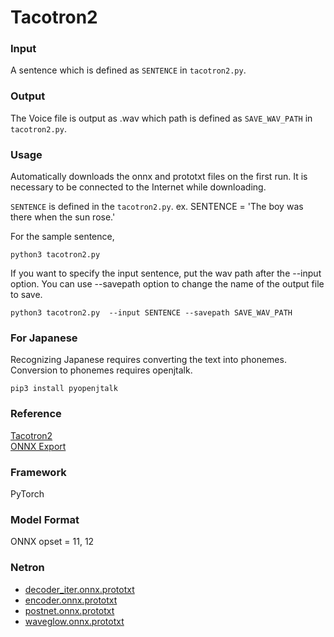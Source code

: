 # Tacotron2

### Input
A sentence which is defined as `SENTENCE` in `tacotron2.py`.  

### Output
The Voice file is output as .wav which path is defined as `SAVE_WAV_PATH` in `tacotron2.py`.  

### Usage
Automatically downloads the onnx and prototxt files on the first run. It is necessary to be connected to the Internet while downloading.


`SENTENCE` is defined in the `tacotron2.py`.
ex. SENTENCE = 'The boy was there when the sun rose.'

For the sample sentence,
```
python3 tacotron2.py 
```

If you want to specify the input sentence, put the wav path after the --input option.
You can use --savepath option to change the name of the output file to save.

```
python3 tacotron2.py  --input SENTENCE --savepath SAVE_WAV_PATH
```

### For Japanese

Recognizing Japanese requires converting the text into phonemes. Conversion to phonemes requires openjtalk.

```
pip3 install pyopenjtalk
```

### Reference
[Tacotron2](https://github.com/NVIDIA/tacotron2)  
[ONNX Export](https://github.com/NVIDIA/DeepLearningExamples/tree/master/PyTorch/SpeechSynthesis/Tacotron2/tensorrt)

### Framework
PyTorch

### Model Format
ONNX opset = 11, 12

### Netron

- [decoder_iter.onnx.prototxt](https://netron.app/?url=https://storage.googleapis.com/ailia-models/tacotron2/decoder_iter.onnx.prototxt)
- [encoder.onnx.prototxt](https://netron.app/?url=https://storage.googleapis.com/ailia-models/tacotron2/encoder.onnx.prototxt)
- [postnet.onnx.prototxt](https://netron.app/?url=https://storage.googleapis.com/ailia-models/tacotron2/postnet.onnx.prototxt)
- [waveglow.onnx.prototxt](https://netron.app/?url=https://storage.googleapis.com/ailia-models/tacotron2/waveglow.onnx.prototxt)
